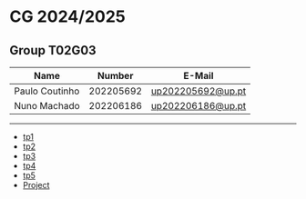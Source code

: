 # CG 2024/2025

## Group T02G03
| Name             | Number    | E-Mail             |
| ---------------- | --------- | ------------------ |
| Paulo Coutinho   | 202205692 | up202205692@up.pt  |
| Nuno Machado     | 202206186 | up202206186@up.pt  |

----

  - [tp1](tp1/README.md)
  - [tp2](tp2/README.md)
  - [tp3](tp3/README.md)
  - [tp4](tp4/README.md)
  - [tp5](tp5/README.md)
  - [Project](proj/README.md)